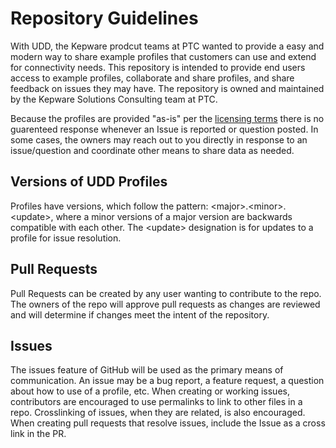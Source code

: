 # Repository Guidelines

With UDD, the Kepware prodcut teams at PTC wanted to provide a easy and modern way to share example profiles that customers can use and extend for connectivity needs. This repository is intended to provide end users access to example profiles, collaborate and share profiles, and share feedback on issues they may have. The repository is owned and maintained by the Kepware Solutions Consulting team at PTC.

Because the profiles are provided "as-is" per the [licensing terms](..\license.md) there is no guarenteed response whenever an Issue is reported or question posted. In some cases, the owners may reach out to you directly in response to an issue/question and coordinate other means to share data as needed.

## Versions of UDD Profiles

Profiles have versions, which follow the pattern: \<major>.\<minor>.\<update>, where a minor versions of a major version are backwards compatible with each other. The \<update> designation is for updates to a profile for issue resolution.

## Pull Requests

Pull Requests can be created by any user wanting to contribute to the repo. The owners of the repo will approve pull requests as changes are reviewed and will determine if changes meet the intent of the repository.

## Issues

The issues feature of GitHub will be used as the primary means of communication.  An issue may be a bug report, a feature request, a question about how to use of a profile, etc.  When creating or working issues, contributors are encouraged to use permalinks to link to other files in a repo.  Crosslinking of issues, when they are related, is also encouraged. When creating pull requests that resolve issues, include the Issue as a cross link in the PR.

